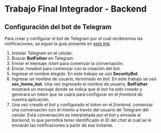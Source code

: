# Trabajo Final Integrador - Backend

## Configuración del bot de Telegram
Para crear y configurar el bot de Telegram por el cual recibiremos las notificaciones, se siguió la guía presente en [este link](https://medium.com/swlh/build-a-telegram-bot-in-go-in-9-minutes-e06ad38acef1).
1. Instalar Telegram en el celular.
2. Buscar **BotFather** en Telegram.
3. Enviar el mensaje _/start_ para comenzar la conversación.
4. Enviar _/newbot_ para comenzar con la creación del bot.
5. Ingresar el nombre elegido. En este trabajo se usó **SecurityBot**.
6. Ingresar un nombre de usuario, terminado en _bot_. En este trabajo se usó **sec_home_bot**. Una vez ingresado el nombre de usuario, **BotFather** mostrará un mensaje donde se indica que el _bot_ ha sido creado y generará un _token_ que se usará para configurar en el _frontend_ de nuestra aplicación.
7. Una vez creado el _bot_ y configurado el _token_ en el _frontend_, comenzar una conversación con el mismo a través del usuario de Telegram del celular. Esta conversación es interpretada por el _bot_ y enviada al _backend_, lo que permitirá tener identificado el _ID_ del _chat_ al cual se le enviarán las notificaciones a partir de ese instante.